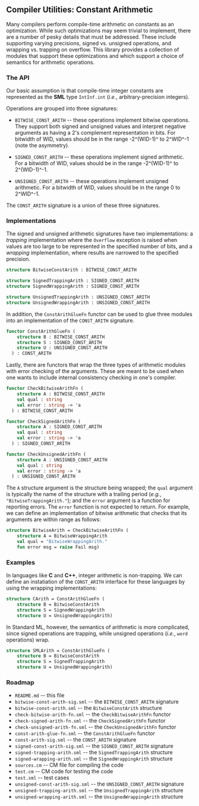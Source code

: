 ## Compiler Utilities: Constant Arithmetic

Many compilers perform compile-time arithmetic on constants as an optimization.
While such optimizations may seem trivial to implement, there are a number of
pesky details that must be addressed.  These include supporting varying precisions,
signed vs. unsigned operations, and wrapping vs. trapping on overflow.  This
library provides a collection of modules that support these optimizations and
which support a choice of semantics for arithmetic operations.

### The API

Our basic assumption is that compile-time integer constants are represented as
the **SML** type `IntInf.int` (*i.e.*, arbitrary-precision integers).

Operations are grouped into three signatures:

* `BITWISE_CONST_ARITH` -- these operations implement bitwise operations.  They
  support both signed and unsigned values and interpret negative arguments as
  having a 2's complement representation in bits.  For bitwidth of WID, values
  should be in the range -2^(WID-1)^ to 2^WID^-1 (note the asymmetry).

* `SIGNED_CONST_ARITH` -- these operations implement signed arithmetic.  For
  a bitwidth of WID, values should be in the range -2^(WID-1)^ to 2^(WID-1)^-1.

* `UNSIGNED_CONST_ARITH` -- these operations implement unsigned arithmetic.  For
  a bitwidth of WID, values should be in the range 0 to 2^WID^-1.

The `CONST_ARITH` signature is a union of these three signatures.

### Implementations

The signed and unsigned arithmetic signatures have two implementations:
a *trapping* implementation where the `Overflow` exception is raised when
values are too large to be represented in the specified number of bits, and
a *wrapping* implementation, where results are narrowed to the specified precision.

````sml
structure BitwiseConstArith : BITWISE_CONST_ARITH

structure SignedTrappingArith : SIGNED_CONST_ARITH
structure SignedWrappingArith : SIGNED_CONST_ARITH

structure UnsignedTrappingArith : UNSIGNED_CONST_ARITH
structure UnsignedWrappingArith : UNSIGNED_CONST_ARITH
````

In addition, the `ConstArithGlueFn` functor can be used to glue three modules into an
implementation of the `CONST_ARITH` signature.

````sml
functor ConstArithGlueFn (
    structure B : BITWISE_CONST_ARITH
    structure S : SIGNED_CONST_ARITH
    structure U : UNSIGNED_CONST_ARITH
  ) : CONST_ARITH
````

Lastly, there are functors that wrap the three types of arithmetic modules with
error checking of the arguments.  These are meant to be used when one wants to
include internal consistency checking in one's compiler.

````sml
functor CheckBitwiseArithFn (
    structure A : BITWISE_CONST_ARITH
    val qual : string
    val error : string -> 'a
  ) : BITWISE_CONST_ARITH

functor CheckSignedArithFn (
    structure A : SIGNED_CONST_ARITH
    val qual : string
    val error : string -> 'a
  ) : SIGNED_CONST_ARITH

functor CheckUnsignedArithFn (
    structure A : UNSIGNED_CONST_ARITH
    val qual : string
    val error : string -> 'a
  ) : UNSIGNED_CONST_ARITH
````

The `A` structure argument is the structure being wrapped; the `qual` argument
is typically the name of the structure with a trailing period (*e.g.*, `"BitwiseTrappingArith."`);
and the `error` argument is a function for reporting errors.  The `error` function
is not expected to return.  For example, we can define an implementation of bitwise
arithmetic that checks that its arguments are within range as follows:

```sml
structure BitwiseArith = CheckBitwiseArithFn (
    structure A = BitwiseWrappingArith
    val qual = "BitwiseWrappingArith."
    fun error msg = raise Fail msg)
```

### Examples

In languages like **C** and **C++**, integer arithmetic is non-trapping.  We can define
an instatiation of the `CONST_ARITH` interface for these languages by using the wrapping
implementations:

````sml
structure CArith = ConstArithGlueFn (
    structure B = BitwiseConstArith
    structure S = SignedWrappingArith
    structure U = UnsignedWrappingArith)
````

In Standard ML, however, the semantics of arithmetic is more complicated, since signed operations
are trapping, while unsigned operations (*i.e.*, `word` operations) wrap.

````sml
structure SMLArith = ConstArithGlueFn (
    structure B = BitwiseConstArith
    structure S = SignedTrappingArith
    structure U = UnsignedWrappingArith)
````

### Roadmap

* `README.md` -- this file
* `bitwise-const-arith-sig.sml` -- the `BITWISE_CONST_ARITH` signature
* `bitwise-const-arith.sml` -- the `BitwiseConstArith` structure
* `check-bitwise-arith-fn.sml` -- the `CheckBitwiseArithFn` functor
* `check-signed-arith-fn.sml` -- the `CheckSignedArithFn` functor
* `check-unsigned-arith-fn.sml` -- the `CheckUnsignedArithFn` functor
* `const-arith-glue-fn.sml` -- the `ConstArithGlueFn` functor
* `const-arith-sig.sml` -- the `CONST_ARITH` signature
* `signed-const-arith-sig.sml` -- the `SIGNED_CONST_ARITH` signature
* `signed-trapping-arith.sml` -- the `SignedTrappingArith` structure
* `signed-wrapping-arith.sml` -- the `SignedWrappingArith` structure
* `sources.cm` -- CM file for compiling the code
* `test.cm` -- CM code for testing the code
* `test.sml` -- test cases
* `unsigned-const-arith-sig.sml` -- the `UNSIGNED_CONST_ARITH` signature
* `unsigned-trapping-arith.sml` -- the `UnsignedTrappingArith` structure
* `unsigned-wrapping-arith.sml` -- the `UnsignedWrappingArith` structure

